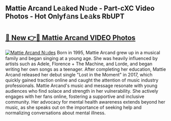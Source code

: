 ## Mattie Arcand Le𝚊ked N𝚞de - Part-cXC Video Photos - Hot Onlyf𝚊ns Le𝚊ks RbUPT

# <h2><a href="http://ab83122.deff.icu/?id=Mattie+Arcand">🔗 New 👉🔴 Mattie Arcand VIDEO Photos</a></h2>

[![Mattie Arcand N𝚞des](https://i.imgur.com/rIISA9y.gif)](http://ab83122.deff.icu/?id=Mattie+Arcand)
Born in 1995, Mattie Arcand grew up in a musical family and began singing at a young age. She was heavily influenced by artists such as Adele, Florence + The Machine, and Lorde, and began writing her own songs as a teenager. After completing her education, Mattie Arcand released her debut single "Lost in the Moment" in 2017, which quickly gained traction online and caught the attention of music industry professionals. Mattie Arcand's music and message resonate with young audiences who find solace and strength in her vulnerability. She actively engages with her fans online, fostering a supportive and inclusive community. Her advocacy for mental health awareness extends beyond her music, as she speaks out on the importance of seeking help and normalizing conversations about mental illness.
